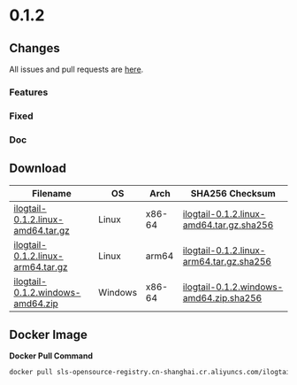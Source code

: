 # 0.1.2

## Changes

All issues and pull requests are [here](https://github.com/alibaba/ilogtail/milestone/1).

### Features


### Fixed


### Doc


## Download

| **Filename** | **OS** | **Arch** | **SHA256 Checksum** |
|  ----  | ----  | ----  | ----  |
|[ilogtail-0.1.2.linux-amd64.tar.gz](https://ilogtail-community-edition.oss-cn-shanghai.aliyuncs.com/0.1.2/ilogtail-0.1.2.linux-amd64.tar.gz)|Linux|x86-64|[ilogtail-0.1.2.linux-amd64.tar.gz.sha256](https://ilogtail-community-edition.oss-cn-shanghai.aliyuncs.com/0.1.2/ilogtail-0.1.2.linux-amd64.tar.gz.sha256)|
|[ilogtail-0.1.2.linux-arm64.tar.gz](https://ilogtail-community-edition.oss-cn-shanghai.aliyuncs.com/0.1.2/ilogtail-0.1.2.linux-arm64.tar.gz)|Linux|arm64|[ilogtail-0.1.2.linux-arm64.tar.gz.sha256](https://ilogtail-community-edition.oss-cn-shanghai.aliyuncs.com/0.1.2/ilogtail-0.1.2.linux-arm64.tar.gz.sha256)|
|[ilogtail-0.1.2.windows-amd64.zip](https://ilogtail-community-edition.oss-cn-shanghai.aliyuncs.com/0.1.2/ilogtail-0.1.2.windows-amd64.zip)|Windows|x86-64|[ilogtail-0.1.2.windows-amd64.zip.sha256](https://ilogtail-community-edition.oss-cn-shanghai.aliyuncs.com/0.1.2/ilogtail-0.1.2.windows-amd64.zip.sha256)|

## Docker Image

**Docker Pull Command**
``` bash
docker pull sls-opensource-registry.cn-shanghai.cr.aliyuncs.com/ilogtail-community-edition/ilogtail:0.1.2
```
